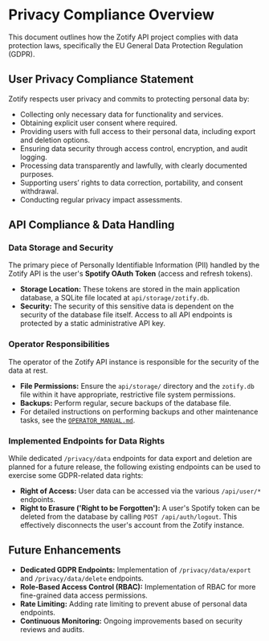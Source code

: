 <!-- ID: API-196 -->
# Privacy Compliance Overview

This document outlines how the Zotify API project complies with data protection laws, specifically the EU General Data Protection Regulation (GDPR).

## User Privacy Compliance Statement

Zotify respects user privacy and commits to protecting personal data by:

- Collecting only necessary data for functionality and services.
- Obtaining explicit user consent where required.
- Providing users with full access to their personal data, including export and deletion options.
- Ensuring data security through access control, encryption, and audit logging.
- Processing data transparently and lawfully, with clearly documented purposes.
- Supporting users’ rights to data correction, portability, and consent withdrawal.
- Conducting regular privacy impact assessments.

## API Compliance & Data Handling

### Data Storage and Security
The primary piece of Personally Identifiable Information (PII) handled by the Zotify API is the user's **Spotify OAuth Token** (access and refresh tokens).

- **Storage Location:** These tokens are stored in the main application database, a SQLite file located at `api/storage/zotify.db`.
- **Security:** The security of this sensitive data is dependent on the security of the database file itself. Access to all API endpoints is protected by a static administrative API key.

### Operator Responsibilities
The operator of the Zotify API instance is responsible for the security of the data at rest.
- **File Permissions:** Ensure the `api/storage/` directory and the `zotify.db` file within it have appropriate, restrictive file system permissions.
- **Backups:** Perform regular, secure backups of the database file.
- For detailed instructions on performing backups and other maintenance tasks, see the [`OPERATOR_MANUAL.md`](../manuals/OPERATOR_MANUAL.md).

### Implemented Endpoints for Data Rights
While dedicated `/privacy/data` endpoints for data export and deletion are planned for a future release, the following existing endpoints can be used to exercise some GDPR-related data rights:

- **Right of Access:** User data can be accessed via the various `/api/user/*` endpoints.
- **Right to Erasure ('Right to be Forgotten'):** A user's Spotify token can be deleted from the database by calling `POST /api/auth/logout`. This effectively disconnects the user's account from the Zotify instance.

## Future Enhancements

- **Dedicated GDPR Endpoints:** Implementation of `/privacy/data/export` and `/privacy/data/delete` endpoints.
- **Role-Based Access Control (RBAC):** Implementation of RBAC for more fine-grained data access permissions.
- **Rate Limiting:** Adding rate limiting to prevent abuse of personal data endpoints.
- **Continuous Monitoring:** Ongoing improvements based on security reviews and audits.
